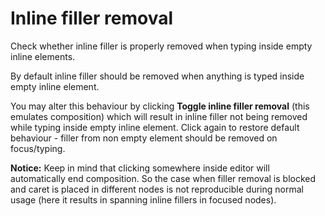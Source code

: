 # Inline filler removal

Check whether inline filler is properly removed when typing inside empty inline elements.

By default inline filler should be removed when anything is typed inside empty inline element.

You may alter this behaviour by clicking **Toggle inline filler removal** (this emulates composition) which
will result in inline filler not being removed while typing inside empty inline element. Click again to restore
default behaviour - filler from non empty element should be removed on focus/typing.

**Notice:** Keep in mind that clicking somewhere inside editor will automatically end composition. So the case when
filler removal is blocked and caret is placed in different nodes is not reproducible during normal usage
(here it results in spanning inline fillers in focused nodes).
